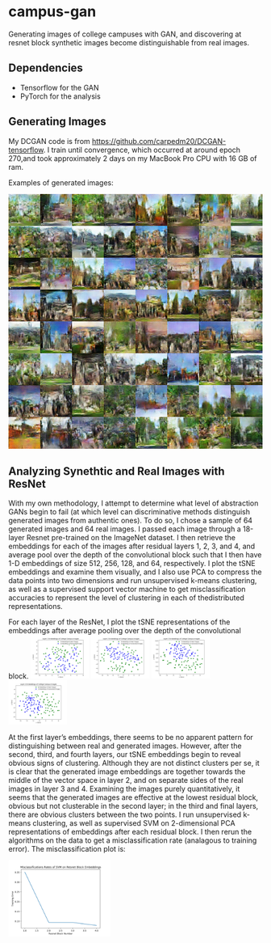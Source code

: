 # campus-gan

Generating images of college campuses with GAN, and discovering at resnet block synthetic images become distinguishable from real images. 

## Dependencies
- Tensorflow for the GAN
- PyTorch for the analysis

## Generating Images

My DCGAN code is from https://github.com/carpedm20/DCGAN-tensorflow. I train until convergence, which occurred at around epoch 270,and took approximately 2 days on my MacBook Pro CPU with 16 GB of ram.

Examples of generated images:

![Generated Images of College Campuses](https://github.com/jasonwei20/campus-gan/blob/master/train_286_0008.png)

## Analyzing Synethtic and Real Images with ResNet

With  my  own  methodology,  I  attempt  to  determine  what  level  of  abstraction  GANs  begin  to  fail  (at  which level can discriminative methods distinguish generated images from authentic ones).  To do so, I chose a sample of 64 generated images and 64 real images.  I passed each image through a 18-layer Resnet pre-trained on the ImageNet dataset.  I then retrieve the embeddings for each of the images after residual layers 1, 2, 3, and 4, and average pool over the depth of the convolutional block such that I then have 1-D embeddings of size 512, 256, 128, and 64, respectively.  I plot the tSNE embeddings and examine them visually, and I also use PCA to compress the data points into two dimensions and run unsupervised k-means clustering, as well as a supervised support  vector  machine  to  get  misclassification  accuracies  to  represent  the  level  of  clustering  in  each  of  thedistributed representations.

For each layer of the ResNet, I plot the tSNE representations of the embeddings after average pooling over the depth of the convolutional block.
<img src="comparison_test/tsne_layer_1.jpg" width="23%">
<img src="comparison_test/tsne_layer_2.jpg" width="23%">
<img src="comparison_test/tsne_layer_3.jpg" width="23%">
<img src="comparison_test/tsne_layer_4.jpg" width="23%">

At the first layer’s embeddings, there seems to be no apparent pattern for distinguishing between real and generated images.  However, after the second, third, and fourth layers, our tSNE embeddings begin to reveal obvious signs of clustering.  Although they are not distinct clusters per se, it is clear that the generated image embeddings are together towards the middle of the vector space in layer 2, and on separate sides of the real images in layer 3 and 4.  Examining the images purely quantitatively, it seems that the generated images are effective  at  the  lowest  residual  block,  obvious  but  not  clusterable  in  the  second  layer;  in  the  third  and  final layers, there are obvious clusters between the two points.
I run  unsupervised  k-means  clustering,  as  well  as  supervised  SVM  on 2-dimensional PCA representations of embeddings after each residual block.  I then rerun the algorithms on the data to get a misclassification rate (analagous to training error). The misclassification plot is:

<img src="comparison_test/svm_misclassification.png" width="40%">
